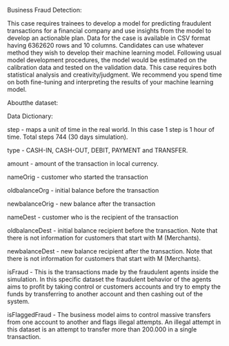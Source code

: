 Business Fraud Detection:






This case requires trainees to develop a model for predicting fraudulent transactions for a financial company and use insights from the model to develop an actionable plan. 
Data for the case is available in CSV format having 6362620 rows and 10 columns. 
Candidates can use whatever method they wish to develop their machine learning model. 
Following usual model development procedures, the model would be estimated on the calibration data and tested on the validation data. 
This case requires both statistical analysis and creativity/judgment.
We recommend you spend time on both fine-tuning and interpreting the results of your machine learning model.


Aboutthe dataset:



Data Dictionary:

step - maps a unit of time in the real world. In this case 1 step is 1 hour of time. Total steps 744 (30 days simulation).

type - CASH-IN, CASH-OUT, DEBIT, PAYMENT and TRANSFER.

amount - amount of the transaction in local currency.

nameOrig - customer who started the transaction

oldbalanceOrg - initial balance before the transaction

newbalanceOrig - new balance after the transaction

nameDest - customer who is the recipient of the transaction

oldbalanceDest - initial balance recipient before the transaction. Note that there is not information for customers that start with M (Merchants).

newbalanceDest - new balance recipient after the transaction. Note that there is not information for customers that start with M (Merchants).

isFraud - This is the transactions made by the fraudulent agents inside the simulation. In this specific dataset the fraudulent behavior of the agents aims to profit by taking control or customers accounts and try to empty the funds by transferring to another account and then cashing out of the system.

isFlaggedFraud - The business model aims to control massive transfers from one account to another and flags illegal attempts. An illegal attempt in this dataset is an attempt to transfer more than 200.000 in a single transaction.
